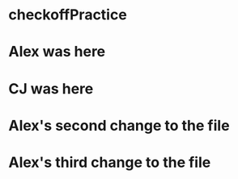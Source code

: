 # checkoffPractice

# Alex was here

# CJ was here

# Alex's second change to the file

# Alex's third change to the file
